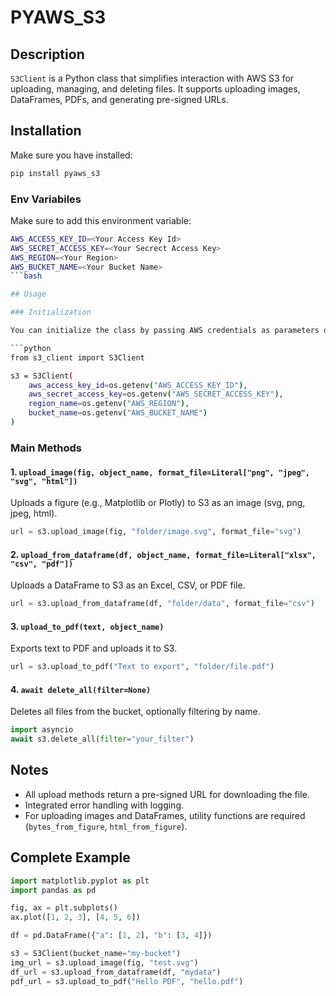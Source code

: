 # PYAWS_S3

## Description

`S3Client` is a Python class that simplifies interaction with AWS S3 for uploading, managing, and deleting files. It supports uploading images, DataFrames, PDFs, and generating pre-signed URLs.

## Installation

Make sure you have installed:

```bash
pip install pyaws_s3
```

### Env Variabiles

Make sure to add this environment variable:

```bash
AWS_ACCESS_KEY_ID=<Your Access Key Id>
AWS_SECRET_ACCESS_KEY=<Your Secrect Access Key>
AWS_REGION=<Your Region>
AWS_BUCKET_NAME=<Your Bucket Name>
```bash

## Usage

### Initialization

You can initialize the class by passing AWS credentials as parameters or via environment variables:

```python
from s3_client import S3Client

s3 = S3Client(
    aws_access_key_id=os.getenv("AWS_ACCESS_KEY_ID"),
    aws_secret_access_key=os.getenv("AWS_SECRET_ACCESS_KEY"),
    region_name=os.getenv("AWS_REGION"),
    bucket_name=os.getenv("AWS_BUCKET_NAME")
)
```

### Main Methods

#### 1. `upload_image(fig, object_name, format_file=Literal["png", "jpeg", "svg", "html"])`

Uploads a figure (e.g., Matplotlib or Plotly) to S3 as an image (svg, png, jpeg, html).

```python
url = s3.upload_image(fig, "folder/image.svg", format_file="svg")
```

#### 2. `upload_from_dataframe(df, object_name, format_file=Literal["xlsx", "csv", "pdf"])`

Uploads a DataFrame to S3 as an Excel, CSV, or PDF file.

```python
url = s3.upload_from_dataframe(df, "folder/data", format_file="csv")
```

#### 3. `upload_to_pdf(text, object_name)`

Exports text to PDF and uploads it to S3.

```python
url = s3.upload_to_pdf("Text to export", "folder/file.pdf")
```

#### 4. `await delete_all(filter=None)`

Deletes all files from the bucket, optionally filtering by name.

```python
import asyncio
await s3.delete_all(filter="your_filter")
```

## Notes

- All upload methods return a pre-signed URL for downloading the file.
- Integrated error handling with logging.
- For uploading images and DataFrames, utility functions are required (`bytes_from_figure`, `html_from_figure`).

## Complete Example

```python
import matplotlib.pyplot as plt
import pandas as pd

fig, ax = plt.subplots()
ax.plot([1, 2, 3], [4, 5, 6])

df = pd.DataFrame({"a": [1, 2], "b": [3, 4]})

s3 = S3Client(bucket_name="my-bucket")
img_url = s3.upload_image(fig, "test.svg")
df_url = s3.upload_from_dataframe(df, "mydata")
pdf_url = s3.upload_to_pdf("Hello PDF", "hello.pdf")
```